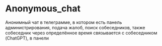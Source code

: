 # Anonymous_chat
Анонимный чат в телеграмме, в котором есть панель администрирования, подача жалоб, поиск собеседников, также собеседник через определённое время связывается с собеседником (ChatGPT), в панели
